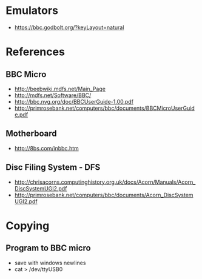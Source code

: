 # Emulators

* https://bbc.godbolt.org/?keyLayout=natural

# References

## BBC Micro

* http://beebwiki.mdfs.net/Main_Page
* http://mdfs.net/Software/BBC/
* http://bbc.nvg.org/doc/BBCUserGuide-1.00.pdf
* http://primrosebank.net/computers/bbc/documents/BBCMicroUserGuide.pdf

## Motherboard

* http://8bs.com/inbbc.htm

## Disc Filing System - DFS

* http://chrisacorns.computinghistory.org.uk/docs/Acorn/Manuals/Acorn_DiscSystemUGI2.pdf
* http://primrosebank.net/computers/bbc/documents/Acorn_DiscSystemUGI2.pdf

# Copying

## Program to BBC micro

* save with windows newlines
* cat <file> > /dev/ttyUSB0

